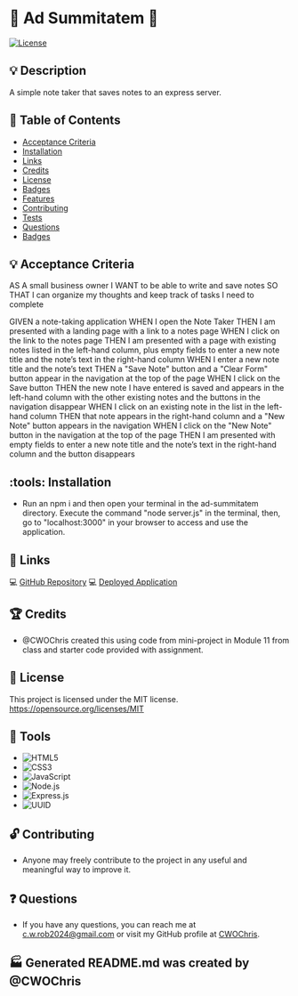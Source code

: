 # :memo: Ad Summitatem :memo:
[![License](https://img.shields.io/badge/License-MIT-blue.svg)](https://opensource.org/licenses/MIT)

## :bulb: Description
A simple note taker that saves notes to an express server.


## :bookmark: Table of Contents
* [Acceptance Criteria](#acceptance-criteria)
* [Installation](#installation)
* [Links](#links)
* [Credits](#credits)
* [License](#license)
* [Badges](#badges)
* [Features](#features)
* [Contributing](#contributing)
* [Tests](#tests)
* [Questions](#questions)
* [Badges](#badges)

## :bulb: Acceptance Criteria

AS A small business owner
I WANT to be able to write and save notes
SO THAT I can organize my thoughts and keep track of tasks I need to complete

GIVEN a note-taking application
WHEN I open the Note Taker
THEN I am presented with a landing page with a link to a notes page
WHEN I click on the link to the notes page
THEN I am presented with a page with existing notes listed in the left-hand column, plus empty fields to enter a new note title and the note’s text in the right-hand column
WHEN I enter a new note title and the note’s text
THEN a "Save Note" button and a "Clear Form" button appear in the navigation at the top of the page
WHEN I click on the Save button
THEN the new note I have entered is saved and appears in the left-hand column with the other existing notes and the buttons in the navigation disappear
WHEN I click on an existing note in the list in the left-hand column
THEN that note appears in the right-hand column and a "New Note" button appears in the navigation
WHEN I click on the "New Note" button in the navigation at the top of the page
THEN I am presented with empty fields to enter a new note title and the note’s text in the right-hand column and the button disappears

## :tools: Installation
* Run an npm i and then open your terminal in the ad-summitatem directory.  Execute the command "node server.js" in the terminal, then, go to "localhost:3000" in your browser to access and use the application.

## :link: Links
:computer: [GitHub Repository](https://github.com/CWOChris/ad-summitatem)
:computer: [Deployed Application](https://CWOChris.github.io/ad-summitatem)

## :trophy: Credits
* @CWOChris created this using code from mini-project in Module 11 from class and starter code provided with assignment.

## :ticket: License
This project is licensed under the MIT license. https://opensource.org/licenses/MIT

## :hammer: Tools
* ![HTML5](https://img.shields.io/badge/HTML-5-blue)
* ![CSS3](https://img.shields.io/badge/CSS-3-blue)
* ![JavaScript](https://img.shields.io/badge/JavaScript-100%25-blue)
* ![Node.js](https://img.shields.io/badge/Node.js-14.15.4-blue)
* ![Express.js](https://img.shields.io/badge/Express.js-4.17.1-blue)
* ![UUID](https://img.shields.io/badge/UUID-9.0.1-blue)

## :unlock: Contributing
* Anyone may freely contribute to the project in any useful and meaningful way to improve it.

## :question: Questions
* If you have any questions, you can reach me at c.w.rob2024@gmail.com or visit my GitHub profile at [CWOChris](https://github.com/CWOChris).

## :factory: Generated README.md was created by @CWOChris
